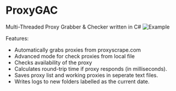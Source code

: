 # ProxyGAC
Multi-Threaded Proxy Grabber & Checker written in C#
![Example](https://i.ibb.co/LzDL4XS/indir.png)

Features:
 - Automatically grabs proxies from proxyscrape.com
 - Advanced mode for check proxies from local file
 - Checks availability of the proxy
 - Calculates round-trip time if proxy responds (in milliseconds).
 - Saves proxy list and working proxies in seperate text files.
 - Writes logs to new folders labelled as the current date.
